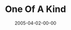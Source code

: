 ---
layout: message
category: message
series: "The Life"
title: "One Of A Kind"
date: 2005-04-02-00-00
message_id: 126
audio: "http://s3.amazonaws.com/crossroads-media/message/audio/The_Life_06_04-02-05_One_of_a_Kind.mp3"
audio-duration: "42:27"
explicit: false
---
